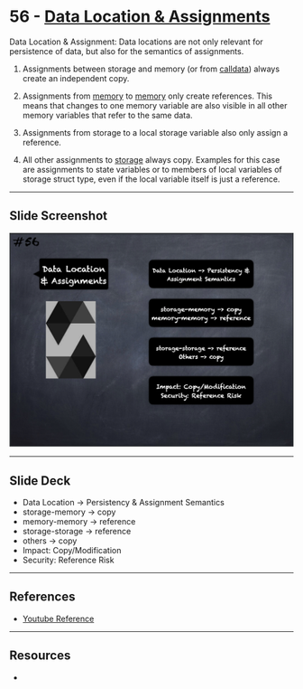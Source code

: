 # 56 - [Data Location & Assignments](Data%20Location%20&%20Assignments.md)
Data Location & Assignment: Data locations are not only relevant for persistence of data, but also for the semantics of assignments.

1.  Assignments between storage and memory (or from [calldata](../Ethereum101/Calldata.md)) always create an independent copy.
    
2.  Assignments from [memory](../Ethereum101/Memory.md) to [memory](../Ethereum101/Memory.md) only create references. This means that changes to one memory variable are also visible in all other memory variables that refer to the same data.
    
3.  Assignments from storage to a local storage variable also only assign a reference.
    
4.  All other assignments to [storage](../Ethereum101/Storage.md) always copy. Examples for this case are assignments to state variables or to members of local variables of storage struct type, even if the local variable itself is just a reference.

___
## Slide Screenshot
![056.png](../images/solidity101/056.png)
___
## Slide Deck
- Data Location -> Persistency & Assignment Semantics
- storage-memory -> copy
- memory-memory -> reference
- storage-storage -> reference
- others -> copy
- Impact: Copy/Modification
- Security: Reference Risk
___
## References
- [Youtube Reference](https://youtu.be/6VIJpze1jbU?t=1835)

___
## Resources
- 
